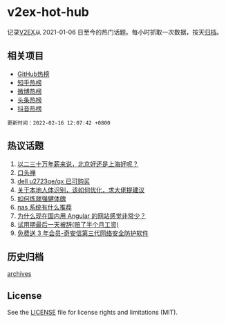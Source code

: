 # v2ex-hot-hub

 记录[V2EX](https://www.v2ex.com/)从 2021-01-06 日至今的热门话题。每小时抓取一次数据，按天[归档](archives)。
 
 ## 相关项目

- [GitHub热榜](https://github.com/lonnyzhang423/github-hot-hub)
- [知乎热榜](https://github.com/lonnyzhang423/zhihu-hot-hub)
- [微博热榜](https://github.com/lonnyzhang423/weibo-hot-hub)
- [头条热榜](https://github.com/lonnyzhang423/toutiao-hot-hub)
- [抖音热榜](https://github.com/lonnyzhang423/douyin-hot-hub)


 `更新时间：2022-02-16 12:07:42 +0800`

## 热议话题

1. [以二三十万年薪来说，北京好还是上海好呢？](https://www.v2ex.com/t/834078)
1. [口头禅](https://www.v2ex.com/t/833957)
1. [dell u2723qe/qx 已可购买](https://www.v2ex.com/t/834097)
1. [关于本地人体识别，该如何优化，求大佬提建议](https://www.v2ex.com/t/834139)
1. [如何炼就强健体魄](https://www.v2ex.com/t/834068)
1. [nas 系统有什么推荐](https://www.v2ex.com/t/834081)
1. [为什么现在国内用 Angular 的网站感觉非常少？](https://www.v2ex.com/t/834025)
1. [试用期最后一天被辞(赔了半个月工资)](https://www.v2ex.com/t/834126)
1. [免费送 3 年会员-奇安信第三代网络安全防护软件](https://www.v2ex.com/t/834119)

## 历史归档

[archives](archives)

## License

See the [LICENSE](LICENSE) file for license rights and limitations (MIT).
